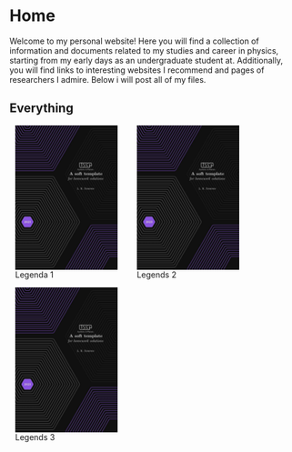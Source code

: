 # Home

Welcome to my personal website! Here you will find a collection of information and documents related to my studies and career in physics, starting from my early days as an undergraduate student at. Additionally, you will find links to  interesting websites I recommend and pages of researchers I admire. Below i will post all of my files.


## Everything

<div style="display: inline-block; margin-right: 10px; margin-left: 10px">
  <img src="coverpage_homework_solutions.jpeg" alt="imagem 1" style="float:left; padding-right:10px; width: 180px">
  <p>Legenda 1</p>
</div>
<div style="display: inline-block; margin-right: 10px; margin-left: 10px">
  <img src="coverpage_homework_solutions.jpeg" alt="imagem 2" style="float:left; padding-right:10px; width: 180px">
  <p>Legends 2</p>
</div>
<div style="display: inline-block; margin-right: 10px; margin-left: 10px">
  <img src="coverpage_homework_solutions.jpeg" alt="imagem 2" style="float:left; padding-right:10px; width: 180px">
  <p>Legends 3</p>
</div>
